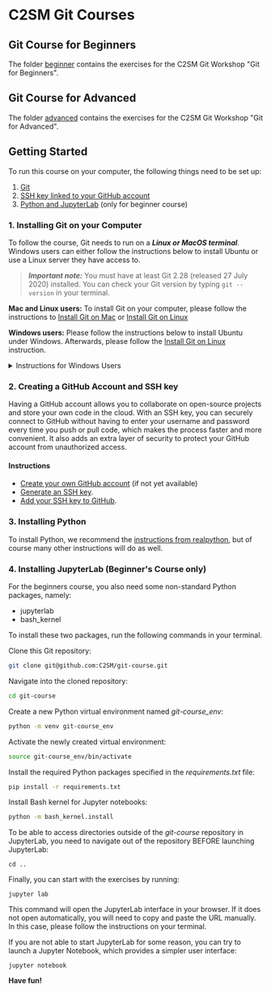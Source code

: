 # C2SM Git Courses

## Git Course for Beginners

The folder [beginner](beginner) contains the exercises for the C2SM Git Workshop "Git for Beginners".

## Git Course for Advanced

The folder [advanced](advanced) contains the exercises for the C2SM Git Workshop "Git for Advanced".

## Getting Started

To run this course on your computer, the following things need to be set up:
1. [Git](#1-installing-git-on-your-computer)
2. [SSH key linked to your GitHub account](#2-creating-a-github-account-and-ssh-key)
3. [Python and JupyterLab](#3-installing-python-and-jupyterlab) (only for beginner course)


### 1. Installing Git on your Computer

To follow the course, Git needs to run on a _**Linux or MacOS terminal**_. Windows users can either follow the instructions below to install Ubuntu or use a Linux server they have access to.

> **_Important note:_**  You must have at least Git 2.28 (released 27 July 2020) installed.
> You can check your Git version by typing `git --version` in your terminal.

**Mac and Linux users:** To install Git on your computer, please follow the instructions to [Install Git on Mac](https://github.com/git-guides/install-git#install-git-on-mac) or [Install Git on Linux](https://github.com/git-guides/install-git#install-git-on-linux)

**Windows users:** Please follow the instructions below to install Ubuntu under Windows. Afterwards, please follow the [Install Git on Linux](https://github.com/git-guides/install-git#install-git-on-linux) instruction.
<details>
<summary>Instructions for Windows Users</summary>
<br>

We recommend to install the **Windows Subsystem for Linux 2** (WSL2). Using Git with WSL2 provides a better terminal experience for Windows users. With WSL2, you can access a Linux terminal directly from Windows, which makes it easier to work with Git commands and other Linux-based tools. This also allows for more flexibility in managing and running scripts, as well as better compatibility with Linux-based workflows. Additionally, WSL2 provides a more secure environment for Git operations by isolating them from the Windows operating system.

#### Setting up WSL2

1. Enable the Windows Subsystem for Linux (WSL) feature on your Windows machine by following the steps [here](https://docs.microsoft.com/en-us/windows/wsl/install-win10).
2. Install a Linux distribution of your choice from the Microsoft Store. We recommend using Ubuntu 22.04.3 LTS.
3. Open the Start menu and search for "Ubuntu" to launch the distribution.
4. Follow the prompts to set up a username and password for the Ubuntu distribution.

Congratulations! You have now an Ubuntu environment and can work in the same way as on a Linux machine.
</details>

### 2. Creating a GitHub Account and SSH key

Having a GitHub account allows you to collaborate on open-source projects and store your own code in the cloud. With an SSH key, you can securely connect to GitHub without having to enter your username and password every time you push or pull code, which makes the process faster and more convenient. It also adds an extra layer of security to protect your GitHub account from unauthorized access.

#### Instructions

- [Create your own GitHub account](https://github.com/) (if not yet available)
- [Generate an SSH key](https://docs.github.com/en/authentication/connecting-to-github-with-ssh/generating-a-new-ssh-key-and-adding-it-to-the-ssh-agent).
- [Add your SSH key to GitHub](https://docs.github.com/en/authentication/connecting-to-github-with-ssh/adding-a-new-ssh-key-to-your-github-account).


### 3. Installing Python

To install Python, we recommend the [instructions from realpython](https://realpython.com/installing-python/),
but of course many other instructions will do as well.

### 4. Installing JupyterLab (Beginner's Course only)

For the beginners course, you also need some non-standard Python packages, namely:
   - jupyterlab
   - bash_kernel

To install these two packages, run the following commands in your terminal.

Clone this Git repository:
```bash
git clone git@github.com:C2SM/git-course.git
```

Navigate into the cloned repository:
```bash
cd git-course
```

Create a new Python virtual environment named *git-course_env*:
```bash
python -m venv git-course_env
```

Activate the newly created virtual environment:
```bash
source git-course_env/bin/activate 
```

Install the required Python packages specified in the *requirements.txt* file:
```bash
pip install -r requirements.txt 
```

Install Bash kernel for Jupyter notebooks:
```bash
python -m bash_kernel.install
```

To be able to access directories outside of the *git-course* repository in JupyterLab, you need to navigate out of the repository BEFORE launching JupyterLab:
```
cd ..
```

Finally, you can start with the exercises by running:
```
jupyter lab
```
This command will open the JupyterLab interface in your browser.
If it does not open automatically, you will need to copy and paste the URL manually.
In this case, please follow the instructions on your terminal.

If you are not able to start JupyterLab for some reason, you can try to launch a Jupyter Notebook, which provides a simpler user interface:
```
jupyter notebook
```

**Have fun!**

